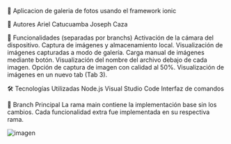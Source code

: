 📸 Aplicacion de galeria de fotos usando el framework ionic

👥 Autores
  Ariel Catucuamba
  Joseph Caza
  
🚀 Funcionalidades (separadas por branchs)
  Activación de la cámara del dispositivo.
  Captura de imágenes y almacenamiento local.
  Visualización de imágenes capturadas a modo de galería.
  Carga manual de imágenes mediante botón.
  Visualización del nombre del archivo debajo de cada imagen.
  Opción de captura de imagen con calidad al 50%.
  Visualización de imágenes en un nuevo tab (Tab 3).

🛠️ Tecnologías Utilizadas
  Node.js 
  Visual Studio Code
  Interfaz de comandos 
  
🌱 Branch Principal
La rama main contiene la implementación base sin los cambios. Cada funcionalidad extra fue implementada en su respectiva rama.

![imagen](https://github.com/user-attachments/assets/1fda43be-2040-4def-b2ca-b55cb5c040ee)
